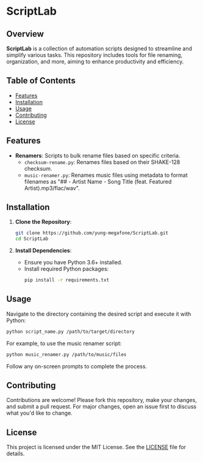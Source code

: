 # ScriptLab

## Overview

**ScriptLab** is a collection of automation scripts designed to streamline and simplify various tasks. This repository includes tools for file renaming, organization, and more, aiming to enhance productivity and efficiency.

## Table of Contents

- [Features](#features)
- [Installation](#installation)
- [Usage](#usage)
- [Contributing](#contributing)
- [License](#license)

## Features

- **Renamers**: Scripts to bulk rename files based on specific criteria.
  - `checksum-rename.py`: Renames files based on their SHAKE-128 checksum.
  - `music-renamer.py`: Renames music files using metadata to format filenames as "## - Artist Name - Song Title (feat. Featured Artist).mp3/flac/wav".

## Installation

1. **Clone the Repository**:
   ```bash
   git clone https://github.com/yung-megafone/ScriptLab.git
   cd ScriptLab
   ```

2. **Install Dependencies**:
   - Ensure you have Python 3.6+ installed.
   - Install required Python packages:
     ```bash
     pip install -r requirements.txt
     ```

## Usage

Navigate to the directory containing the desired script and execute it with Python:

```bash
python script_name.py /path/to/target/directory
```

For example, to use the music renamer script:

```bash
python music_renamer.py /path/to/music/files
```

Follow any on-screen prompts to complete the process.

## Contributing

Contributions are welcome! Please fork this repository, make your changes, and submit a pull request. For major changes, open an issue first to discuss what you'd like to change.

## License

This project is licensed under the MIT License. See the [LICENSE](LICENSE) file for details.